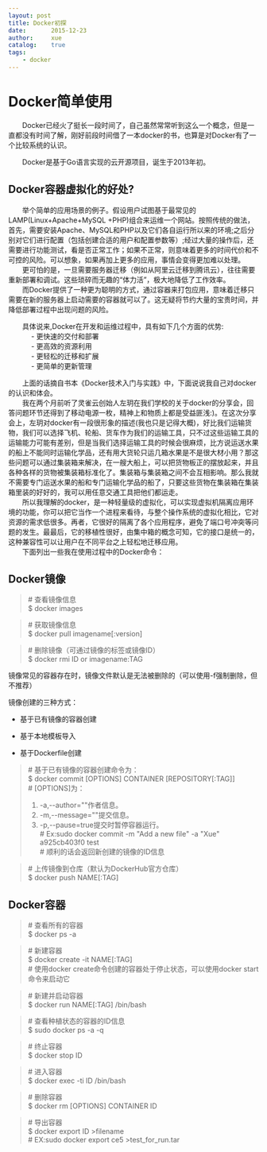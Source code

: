 ```yaml
---
layout: post
title: Docker初探
date:       2015-12-23
author:     xue
catalog:    true
tags:
    - docker
---
```


# Docker简单使用

&emsp;&emsp;Docker已经火了挺长一段时间了，自己虽然常常听到这么一个概念，但是一直都没有时间了解，刚好前段时间借了一本docker的书，也算是对Docker有了一个比较系统的认识。

&emsp;&emsp;Docker是基于Go语言实现的云开源项目，诞生于2013年初。

## Docker容器虚拟化的好处?

&emsp;&emsp;举个简单的应用场景的例子。假设用户试图基于最常见的LAMP(Linux+Apache+MySQL +PHP)组合来运维一个网站。按照传统的做法，首先，需要安装Apache、MySQL和PHP以及它们各自运行所以来的环境;之后分别对它们进行配置（包括创建合适的用户和配置参数等）;经过大量的操作后，还需要进行功能测试，看是否正常工作；如果不正常，则意味着更多的时间代价和不可控的风险。可以想象，如果再加上更多的应用，事情会变得更加难以处理。  
&emsp;&emsp;更可怕的是，一旦需要服务器迁移（例如从阿里云迁移到腾讯云），往往需要重新部署和调试。这些琐碎而无趣的“体力活”，极大地降低了工作效率。  
&emsp;&emsp;而Docker提供了一种更为聪明的方式，通过容器来打包应用，意味着迁移只需要在新的服务器上启动需要的容器就可以了。这无疑将节约大量的宝贵时间，并降低部署过程中出现问题的风险。  

&emsp;&emsp;具体说来,Docker在开发和运维过程中，具有如下几个方面的优势:  
&emsp;&emsp;&emsp;  - 更快速的交付和部署  
&emsp;&emsp;&emsp;  - 更高效的资源利用   
&emsp;&emsp;&emsp;  - 更轻松的迁移和扩展  
&emsp;&emsp;&emsp;  - 更简单的更新管理  

&emsp;&emsp;上面的话摘自书本《Docker技术入门与实践》中，下面说说我自己对docker的认识和体会。  
&emsp;&emsp;我在两个月前听了灵雀云创始人左玥在我们学校的关于docker的分享会，回答问题环节还得到了移动电源一枚，精神上和物质上都是受益匪浅:)。在这次分享会上，左玥对docker有一段很形象的描述(我也只是记得大概)，好比我们运输货物，我们可以选择飞机、轮船、货车作为我们的运输工具，只不过这些运输工具的运输能力可能有差别，但是当我们选择运输工具的时候会很麻烦，比方说运送水果的船上不能同时运输化学品，还有用大货轮只运几箱水果是不是很大材小用？那这些问题可以通过集装箱来解决，在一艘大船上，可以把货物板正的摆放起来，并且各种各样的货物被集装箱标准化了。集装箱与集装箱之间不会互相影响。那么我就不需要专门运送水果的船和专门运输化学品的船了，只要这些货物在集装箱在集装箱里装的好好的，我可以用任意交通工具把他们都运走。  
&emsp;&emsp;所以我理解的docker，是一种轻量级的虚拟化，可以实现虚拟机隔离应用环境的功能，你可以把它当作一个进程来看待，与整个操作系统的虚拟化相比，它对资源的需求低很多。再者，它很好的隔离了各个应用程序，避免了端口号冲突等问题的发生。最最后，它的移植性很好，由集中箱的概念可知，它的接口是统一的，这种兼容性可以让用户在不同平台之上轻松地迁移应用。  
&emsp;&emsp;下面列出一些我在使用过程中的Docker命令：

## Docker镜像

>\# 查看镜像信息  
>$ docker images  

>\# 获取镜像信息  
>$ docker pull imagename[:version]

>\# 删除镜像（可通过镜像的标签或镜像ID）  
>$ docker rmi ID or imagename:TAG

镜像常见的容器存在时，镜像文件默认是无法被删除的（可以使用-f强制删除，但不推荐）

镜像创建的三种方式：

* 基于已有镜像的容器创建  

* 基于本地模板导入

* 基于Dockerfile创建 

>\# 基于已有镜像的容器创建命令为：  
>$ docker commit [OPTIONS] CONTAINER [REPOSITORY[:TAG]]  
>\# [OPTIONS]为：  
>1. -a,--author=""作者信息。  
>2. -m,--message=""提交信息。  
>3. -p,--pause=true提交时暂停容器运行。  
>\# Ex:sudo docker commit -m "Add a new file" -a "Xue" a925cb403f0 test  
>\# 顺利的话会返回新创建的镜像的ID信息

>\# 上传镜像到仓库（默认为DockerHub官方仓库）  
>$ docker push NAME[:TAG]

## Docker容器

>\# 查看所有的容器   
>$ docker ps -a  

>\# 新建容器   
>$ docker create -it NAME[:TAG]  
>\# 使用docker create命令创建的容器处于停止状态，可以使用docker start命令来启动它

>\# 新建并启动容器   
>$ docker run NAME[:TAG] /bin/bash

>\# 查看种植状态的容器的ID信息  
>$ sudo docker ps -a -q    

>\# 终止容器  
>$ docker stop ID

>\# 进入容器  
>$ docker exec -ti ID /bin/bash

>\# 删除容器  
>$ docker rm [OPTIONS] CONTAINER ID

>\# 导出容器  
>$ docker export ID >filename  
>\# EX:sudo docker export ce5 >test_for_run.tar

